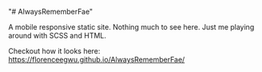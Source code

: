 "# AlwaysRememberFae" 

A mobile responsive static site. Nothing much to see here. Just me playing around with SCSS and HTML.

Checkout how it looks here: https://florenceegwu.github.io/AlwaysRememberFae/
